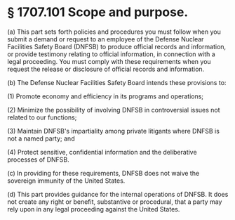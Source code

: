 # § 1707.101   Scope and purpose.

(a) This part sets forth policies and procedures you must follow when you submit a demand or request to an employee of the Defense Nuclear Facilities Safety Board (DNFSB) to produce official records and information, or provide testimony relating to official information, in connection with a legal proceeding. You must comply with these requirements when you request the release or disclosure of official records and information. 


(b) The Defense Nuclear Facilities Safety Board intends these provisions to: 


(1) Promote economy and efficiency in its programs and operations; 


(2) Minimize the possibility of involving DNFSB in controversial issues not related to our functions; 


(3) Maintain DNFSB's impartiality among private litigants where DNFSB is not a named party; and 


(4) Protect sensitive, confidential information and the deliberative processes of DNFSB. 


(c) In providing for these requirements, DNFSB does not waive the sovereign immunity of the United States. 


(d) This part provides guidance for the internal operations of DNFSB. It does not create any right or benefit, substantive or procedural, that a party may rely upon in any legal proceeding against the United States. 




